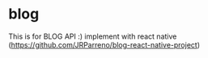 # blog
This is for BLOG API :) 
implement with react native (https://github.com/JRParreno/blog-react-native-project)

